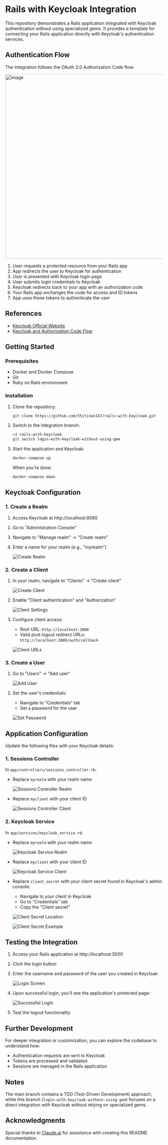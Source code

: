# Rails with Keycloak Integration

This repository demonstrates a Rails application integrated with Keycloak authentication without using specialized gems. It provides a template for connecting your Rails application directly with Keycloak's authentication services.

## Authentication Flow

The integration follows the OAuth 2.0 Authorization Code flow:

<img width="588" alt="image" src="https://github.com/user-attachments/assets/6ce46523-a82a-40f5-a636-efc5be9371c3" />


1. User requests a protected resource from your Rails app
2. App redirects the user to Keycloak for authentication
3. User is presented with Keycloak login page
4. User submits login credentials to Keycloak
5. Keycloak redirects back to your app with an authorization code
6. Your Rails app exchanges the code for access and ID tokens
7. App uses these tokens to authenticate the user

## References
- [Keycloak Official Website](https://www.keycloak.org/)
- [Keycloak and Authorization Code Flow](https://embriq.no/en/news/keycloak-and-authorization-code-flow/)

## Getting Started

### Prerequisites

- Docker and Docker Compose
- Git
- Ruby on Rails environment

### Installation

1. Clone the repository:
   ```bash
   git clone https://github.com/thitinan147/rails-with-keycloak.git
   ```

2. Switch to the integration branch:
   ```bash
   cd rails-with-keycloak
   git switch login-with-keycloak-without-using-gem
   ```

3. Start the application and Keycloak:
   ```bash
   docker-compose up
   ```

   When you're done:
   ```bash
   docker-compose down
   ```

## Keycloak Configuration

### 1. Create a Realm

1. Access Keycloak at http://localhost:8080
2. Go to "Administration Console"
3. Navigate to "Manage realm" → "Create realm"
4. Enter a name for your realm (e.g., "myrealm")

   ![Create Realm](https://github.com/user-attachments/assets/be89d430-321b-4fa9-944c-6da11df7247b)

### 2. Create a Client

1. In your realm, navigate to "Clients" → "Create client"

   ![Create Client](https://github.com/user-attachments/assets/233b452e-bc9b-4aec-8a60-cfe5dd3fee62)

2. Enable "Client authentication" and "Authorization"

   ![Client Settings](https://github.com/user-attachments/assets/5b295793-21fa-499e-8308-1199d7761d14)

3. Configure client access:
   - Root URL: `http://localhost:3000`
   - Valid post logout redirect URLs: `http://localhost:3000/auth/callback`

   ![Client URLs](https://github.com/user-attachments/assets/d9f6ce56-037b-4238-8a50-dc1993be8b24)

### 3. Create a User

1. Go to "Users" → "Add user"

   ![Add User](https://github.com/user-attachments/assets/f2d6d313-d349-491f-a118-9092e2714796)

2. Set the user's credentials:
   - Navigate to "Credentials" tab
   - Set a password for the user

   ![Set Password](https://github.com/user-attachments/assets/6e2edead-c202-400c-ae16-6af3e5ea5c7f)

## Application Configuration

Update the following files with your Keycloak details:

### 1. Sessions Controller

In `app/controllers/sessions_controller.rb`:
- Replace `myrealm` with your realm name

   ![Sessions Controller Realm](https://github.com/user-attachments/assets/8e0bd1ee-d12b-4005-a5e4-03d2a8322000)

- Replace `myclient` with your client ID

   ![Sessions Controller Client](https://github.com/user-attachments/assets/8c284021-7a39-45cd-887b-fda3646bfed5)

### 2. Keycloak Service

In `app/services/keycloak_service.rb`:
- Replace `myrealm` with your realm name

   ![Keycloak Service Realm](https://github.com/user-attachments/assets/933a2c0f-52e9-4fb1-9343-fb55a49cfe02)

- Replace `myclient` with your client ID

   ![Keycloak Service Client](https://github.com/user-attachments/assets/6567c677-f73d-41f3-a4ca-b17aca634564)

- Replace `client_secret` with your client secret found in Keycloak's admin console:
  - Navigate to your client in Keycloak
  - Go to "Credentials" tab
  - Copy the "Client secret"

   ![Client Secret Location](https://github.com/user-attachments/assets/8456600e-086c-44e5-88b6-ca7c0867eed6)
   
   ![Client Secret Example](https://github.com/user-attachments/assets/1b3620f6-fd83-4d7d-b4cb-005e27b0b1dd)

## Testing the Integration

1. Access your Rails application at http://localhost:3000
2. Click the login button
3. Enter the username and password of the user you created in Keycloak

   ![Login Screen](https://github.com/user-attachments/assets/048ae0e0-c4f9-4aa1-a4dd-f84c0cf42823)

4. Upon successful login, you'll see the application's protected page:

   ![Successful Login](https://github.com/user-attachments/assets/0412138d-1462-42af-82da-503b3e34a9dc)

5. Test the logout functionality

## Further Development

For deeper integration or customization, you can explore the codebase to understand how:
- Authentication requests are sent to Keycloak
- Tokens are processed and validated
- Sessions are managed in the Rails application

## Notes

The main branch contains a TDD (Test-Driven Development) approach, while this branch (`login-with-keycloak-without-using-gem`) focuses on a direct integration with Keycloak without relying on specialized gems.

## Acknowledgments

Special thanks to [Claude.ai](https://claude.ai) for assistance with creating this README documentation.
